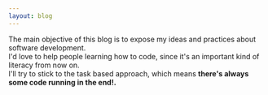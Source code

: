 ```yaml
---
layout: blog
---
```


The main objective of this blog is to expose my ideas and practices about software development.  
I'd love to help people learning how to code, since it's an important kind of literacy from now on.  
I'll try to stick to the task based approach, which means **there's always some code running in the end!.** 

